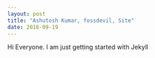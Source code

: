 ```yaml
---
layout: post
title: "Ashutosh Kumar, fossdevil, Site"
date: 2016-09-19
---
```


Hi Everyone. I am just getting started with Jekyll
